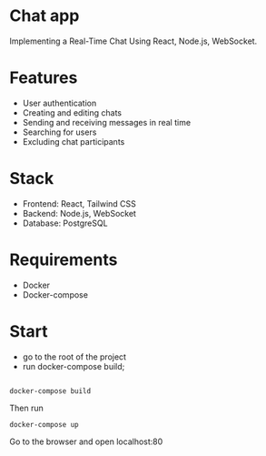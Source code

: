 # Chat app

Implementing a Real-Time Chat Using React, Node.js, WebSocket.


# Features

- User authentication
- Creating and editing chats
- Sending and receiving messages in real time
- Searching for users
- Excluding chat participants

# Stack

- Frontend: React, Tailwind CSS
- Backend: Node.js, WebSocket
- Database: PostgreSQL

# Requirements

- Docker 
- Docker-compose

# Start

 - go to the root of the project 
 - run docker-compose build;

 ```shell
 
docker-compose build
 ```

Then run

```shell
docker-compose up
```

Go to the browser and open localhost:80
 